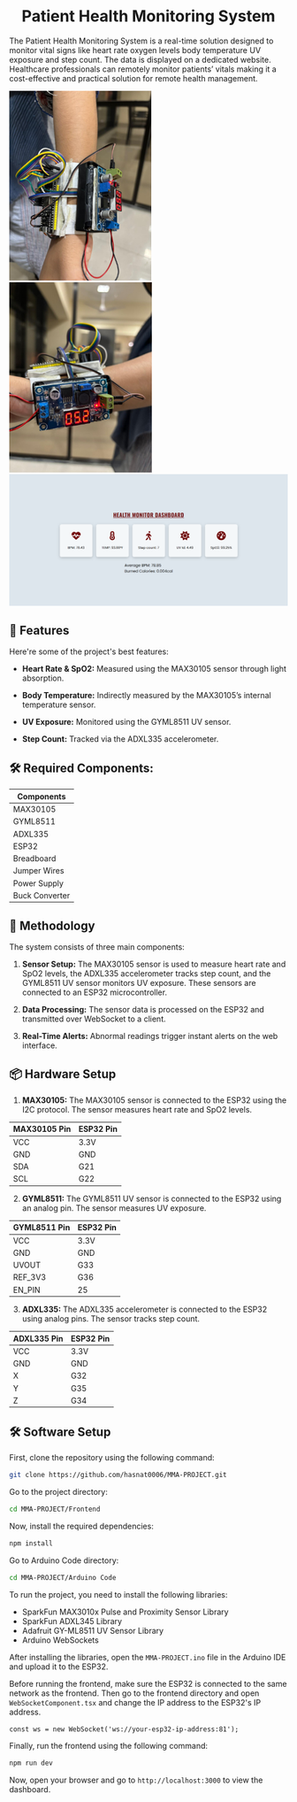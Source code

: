 <h1  align="center" id="title">Patient Health Monitoring System</h1>

<p id="description">The Patient Health Monitoring System is a real-time solution designed to monitor vital signs like heart rate oxygen levels body temperature UV exposure and step count. The data is displayed on a dedicated website. Healthcare professionals can remotely monitor patients’ vitals making it a cost-effective and practical solution for remote health management.</p>

<img src = 'Image1.jpg' height = 343px>
<img src = 'Image2.jpg' height = 344px>
<img src = 'dashboard.png'>

<h2>🧐 Features</h2>

Here're some of the project's best features:

*   <strong>Heart Rate & SpO2:</strong> Measured using the MAX30105 sensor through light absorption.

*   <strong>Body Temperature:</strong> Indirectly measured by the MAX30105’s internal temperature sensor.

*   <strong>UV Exposure:</strong> Monitored using the GYML8511 UV sensor.

*   <strong>Step Count:</strong> Tracked via the ADXL335 accelerometer.


<h2> 🛠️ Required Components:</h2>

<p align="center">

| Components |
| ------------- |
| MAX30105 |
| GYML8511 |
| ADXL335 |
| ESP32 |
| Breadboard |
| Jumper Wires |
| Power Supply |
| Buck Converter |

</p>

<h2> 🚀 Methodology</h2>

The system consists of three main components:

1.  **Sensor Setup:** The MAX30105 sensor is used to measure heart rate and SpO2 levels, the ADXL335 accelerometer tracks step count, and the GYML8511 UV sensor monitors UV exposure. These sensors are connected to an ESP32 microcontroller.

2.  **Data Processing:** The sensor data is processed on the ESP32 and transmitted over WebSocket to a client.

3.  **Real-Time Alerts:** Abnormal readings trigger instant alerts on the web interface.

<h2> 📦 Hardware Setup</h2>

1.  **MAX30105:** The MAX30105 sensor is connected to the ESP32 using the I2C protocol. The sensor measures heart rate and SpO2 levels.

<p align="center">

|MAX30105 Pin| ESP32 Pin|
| ------------- | ------------- |
| VCC | 3.3V |
| GND | GND |
| SDA | G21 |
| SCL | G22 |
</p>

2.  **GYML8511:** The GYML8511 UV sensor is connected to the ESP32 using an analog pin. The sensor measures UV exposure.

<p align="center">

|GYML8511 Pin| ESP32 Pin|
| ------------- | ------------- |
| VCC | 3.3V |
| GND | GND |
| UVOUT | G33 |
| REF_3V3 | G36 |
|EN_PIN|25|
</p>

3.  **ADXL335:** The ADXL335 accelerometer is connected to the ESP32 using analog pins. The sensor tracks step count.

<p align="center">

|ADXL335 Pin| ESP32 Pin|
| ------------- | ------------- |
| VCC | 3.3V |
| GND | GND |
| X | G32 |
| Y | G35 |
| Z | G34 |
</p>

<h2> 🛠️ Software Setup</h2>
First, clone the repository using the following command:

```bash
git clone https://github.com/hasnat0006/MMA-PROJECT.git
```
Go to the project directory:

```bash
cd MMA-PROJECT/Frontend
```

Now, install the required dependencies:

```bash
npm install
```
Go to Arduino Code directory:

```bash
cd MMA-PROJECT/Arduino Code
```
To run the project, you need to install the following libraries:

* SparkFun MAX3010x Pulse and Proximity Sensor Library
* SparkFun ADXL345 Library
* Adafruit GY-ML8511 UV Sensor Library
* Arduino WebSockets

After installing the libraries, open the `MMA-PROJECT.ino` file in the Arduino IDE and upload it to the ESP32.

Before running the frontend, make sure the ESP32 is connected to the same network as the frontend. Then go to the frontend directory and open `WebSocketComponent.tsx` and change the IP address to the ESP32's IP address.
````tsx
const ws = new WebSocket('ws://your-esp32-ip-address:81');
````

Finally, run the frontend using the following command:

```bash
npm run dev
```
Now, open your browser and go to `http://localhost:3000` to view the dashboard.



